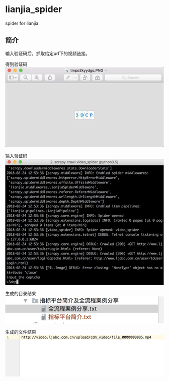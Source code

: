 # lianjia_spider

spider for lianjia.

## 简介
输入验证码后，抓取给定url下的视频链接。


得到验证码
![](pictures/captcha.png)

输入验证码
![](pictures/input.png)

生成的目录结果
![](pictures/dir_result.png)

生成的文件结果
![](pictures/video_result.png)